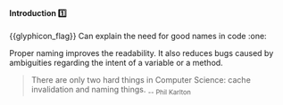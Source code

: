<div id="title">

#### Introduction :one:

<span id="prereqs"></span>

</div>
<span id="outcomes">{{glyphicon_flag}} Can explain the need for good names in code :one:</span>

<div id="body">

Proper naming improves the readability. It also reduces bugs caused by ambiguities regarding the intent of a variable or a method.

> There are only two hard things in Computer Science: cache invalidation and naming things. <sub>-- Phil Karlton</sub>

</div>

<div id="extras">
</div>